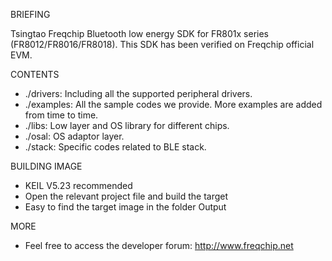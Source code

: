 BRIEFING

Tsingtao Freqchip Bluetooth low energy SDK for FR801x series (FR8012/FR8016/FR8018).
This SDK has been verified on Freqchip official EVM.

CONTENTS

* ./drivers:  Including all the supported peripheral drivers.
* ./examples: All the sample codes we provide. More examples are added from time to time.
* ./libs:     Low layer and OS library for different chips.
* ./osal:     OS adaptor layer.
* ./stack:    Specific codes related to BLE stack.

BUILDING IMAGE

* KEIL V5.23 recommended
* Open the relevant project file and build the target
* Easy to find the target image in the folder Output 

MORE

* Feel free to access the developer forum: http://www.freqchip.net 
 
